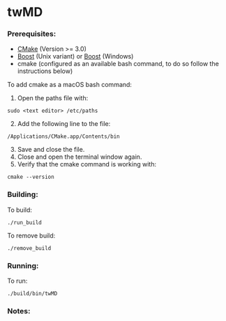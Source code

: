 # twMD

### Prerequisites:
* [CMake](https://cmake.org/download/) (Version >= 3.0)
* [Boost](https://www.boost.org/doc/libs/1_69_0/more/getting_started/unix-variants.html) (Unix variant) or [Boost](https://www.boost.org/doc/libs/1_69_0/more/getting_started/windows.html) (Windows)
* cmake (configured as an available bash command, to do so follow the instructions below)

To add cmake as a macOS bash command:
1) Open the paths file with:
```
sudo <text editor> /etc/paths
```
2) Add the following line to the file:
```
/Applications/CMake.app/Contents/bin
```
3) Save and close the file.
4) Close and open the terminal window again.
5) Verify that the cmake command is working with:
```
cmake --version
```


### Building:

To build:
```
./run_build
```

To remove build:
```
./remove_build
```

### Running:

To run:
```
./build/bin/twMD
```

<!-- To run other config files:
```
./bin/sim01 <file_path>
``` -->

### Notes:


